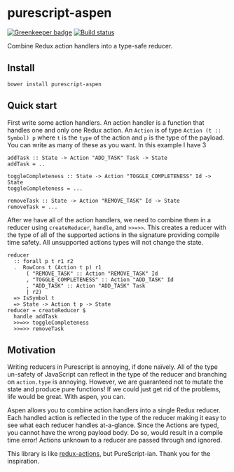 # purescript-aspen

[![Greenkeeper badge](https://badges.greenkeeper.io/taylor1791/purescript-aspen.svg)](https://greenkeeper.io/)
[![Build status](https://travis-ci.org/taylor1791/purescript-aspen.svg?branch=master)](https://travis-ci.org/taylor1791/purescript-aspen)

Combine Redux action handlers into a type-safe reducer.

## Install

```
bower install purescript-aspen
```

## Quick start

First write some action handlers. An action handler is a function that handles
one and only one Redux action. An `Action` is of type `Action (t :: Symbol) p`
where `t` is the `type` of the action and `p` is the type of the payload. You
can write as many of these as you want. In this example I have 3

```
addTask :: State -> Action "ADD_TASK" Task -> State
addTask = ..

toggleCompleteness :: State -> Action "TOGGLE_COMPLETENESS" Id -> State
toggleCompleteness = ...

removeTask :: State -> Action "REMOVE_TASK" Id -> State
removeTask = ...
```

After we have all of the action handlers, we need to combine them in a reducer
using `createReducer`, `handle`, and `>>=>>`. This creates a reducer with the
type of all of the supported actions in the signature providing compile time
safety. All unsupported actions types will not change the state.

```
reducer
  :: forall p t r1 r2
  .  RowCons t (Action t p) r1
      ( "REMOVE_TASK" :: Action "REMOVE_TASK" Id
      , "TOGGLE_COMPLETENESS" :: Action "ADD_TASK" Id
      , "ADD_TASK" :: Action "ADD_TASK" Task
      | r2)
  => IsSymbol t
  => State -> Action t p -> State
reducer = createReducer $
  handle addTask
  >>=>> toggleCompleteness
  >>=>> removeTask
```

## Motivation

Writing reducers in Purescript is annoying, if done naïvely. All of the type
un-safety of JavaScript can reflect in the type of the reducer and branching
on `action.type` is annoying. However, we are guaranteed not to mutate the
state and produce pure functions! If we could just get rid of the problems,
life would be great. With aspen, you can.

Aspen allows you to combine action handlers into a single Redux reducer. Each
handled action is reflected in the type of the reducer making it easy to see
what each reducer handles at-a-glance. Since the Actions are typed, you cannot
have the wrong payload body. Do so, would result in a compile time error!
Actions unknown to a reducer are passed through and ignored.

This library is like [redux-actions](https://github.com/acdlite/redux-actions),
but PureScript-ian. Thank you for the inspiration.


